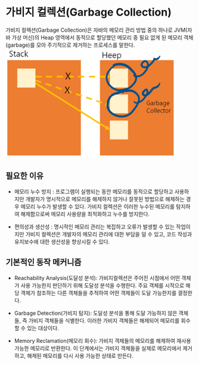 # 가비지 컬렉션(Garbage Collection)
가비지 컬렉션(Garbage Collection)은 자바의 메모리 관리 방법 중의 하나로 JVM(자바 가상 머신)의 Heap 영역에서 동적으로 할당했던 메모리 중 필요 없게 된 메모리 객체(garbage)를 모아 주기적으로 제거하는 프로세스를 말한다.
![garbagecollection](./img/p1.png "Optional title")

## 필요한 이유
- 메모리 누수 방지 : 프로그램이 실행되는 동안 메모리를 동적으로 할당하고 사용하지만 개발자가 명시적으로 메모리를 해제하지 않거나 잘못된 방법으로 해제하는 경우 메모리 누수가 발생할 수 있다. 가비지 컬렉션은 이러한 누수된 메모리를 탐지하여 해제함으로써 메모리 사용량을 최적화하고 누수를 방지한다.

- 편의성과 생산성 : 명시적인 메모리 관리는 복잡하고 오류가 발생할 수 있는 작업이지만 가비지 컬렉션은 개발자의 메모리 관리에 대한 부담을 덜 수 있고, 코드 작성과 유지보수에 대한 생산성을 향상시킬 수 있다.

## 기본적인 동작 메커니즘
- Reachability Analysis(도달성 분석): 가비지컬렉션은 주어진 시점에서 어떤 객체가 사용 가능한지 판단하기 위해 도달성 분석을 수행한다. 주요 객체를 시작으로 해당 객체가 참조하는 다른 객체들을 추적하여 어떤 객체들이 도달 가능한지를 결정한다.

- Garbage Detection(가비지 탐지): 도달성 분석을 통해 도달 가능하지 않은 객체들, 즉 가비지 객체들을 식별한다. 이러한 가비지 객체들은 해제되어 메모리를 회수할 수 있는 대상이다.

- Memory Reclamation(메모리 회수): 가비지 객체들의 메모리를 해제하여 재사용 가능한 메모리로 반환한다. 이 단계에서는 가비지 객체들을 실제로 메모리에서 제거하고, 해제된 메모리를 다시 사용 가능한 상태로 만든다.

